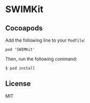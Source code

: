 # SWIMKit

## Cocoapods

Add the following line to your `Podfile`:

```
pod 'SWIMKit'
```

Then, run the following command:

```
$ pod install
```



## License

MIT
